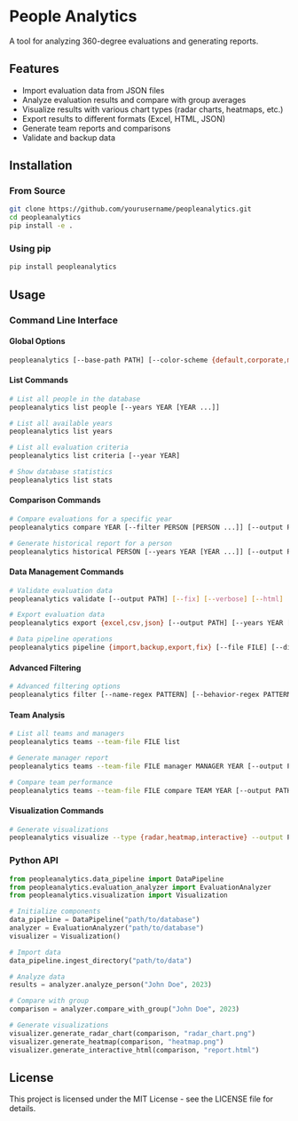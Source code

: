 # People Analytics

A tool for analyzing 360-degree evaluations and generating reports.

## Features

- Import evaluation data from JSON files
- Analyze evaluation results and compare with group averages
- Visualize results with various chart types (radar charts, heatmaps, etc.)
- Export results to different formats (Excel, HTML, JSON)
- Generate team reports and comparisons
- Validate and backup data

## Installation

### From Source

```bash
git clone https://github.com/yourusername/peopleanalytics.git
cd peopleanalytics
pip install -e .
```

### Using pip

```bash
pip install peopleanalytics
```

## Usage

### Command Line Interface

#### Global Options

```bash
peopleanalytics [--base-path PATH] [--color-scheme {default,corporate,monochrome}] [--no-cache] [--parallel] [--workers N] COMMAND
```

#### List Commands

```bash
# List all people in the database
peopleanalytics list people [--years YEAR [YEAR ...]]

# List all available years
peopleanalytics list years

# List all evaluation criteria
peopleanalytics list criteria [--year YEAR]

# Show database statistics
peopleanalytics list stats
```

#### Comparison Commands

```bash
# Compare evaluations for a specific year
peopleanalytics compare YEAR [--filter PERSON [PERSON ...]] [--output PATH] [--format {csv,png,all}]

# Generate historical report for a person
peopleanalytics historical PERSON [--years YEAR [YEAR ...]] [--output PATH] [--format {csv,png,all}]
```

#### Data Management Commands

```bash
# Validate evaluation data
peopleanalytics validate [--output PATH] [--fix] [--verbose] [--html]

# Export evaluation data
peopleanalytics export {excel,csv,json} [--output PATH] [--years YEAR [YEAR ...]] [--people PERSON [PERSON ...]]

# Data pipeline operations
peopleanalytics pipeline {import,backup,export,fix} [--file FILE] [--directory DIR] [--pattern PATTERN] [--overwrite] [--sequential] [--output PATH] [--output-dir DIR]
```

#### Advanced Filtering

```bash
# Advanced filtering options
peopleanalytics filter [--name-regex PATTERN] [--behavior-regex PATTERN] [--min-score SCORE] [--max-score SCORE] [--concepts CONCEPT [CONCEPT ...]] [--years YEAR [YEAR ...]] [--output PATH] [--format {csv,excel,json,html}]
```

#### Team Analysis

```bash
# List all teams and managers
peopleanalytics teams --team-file FILE list

# Generate manager report
peopleanalytics teams --team-file FILE manager MANAGER YEAR [--output PATH]

# Compare team performance
peopleanalytics teams --team-file FILE compare TEAM YEAR [--output PATH]
```

#### Visualization Commands

```bash
# Generate visualizations
peopleanalytics visualize --type {radar,heatmap,interactive} --output PATH [--data-file FILE] [--title TITLE] [--person PERSON] [--year YEAR] [--people PERSON [PERSON ...]]
```

### Python API

```python
from peopleanalytics.data_pipeline import DataPipeline
from peopleanalytics.evaluation_analyzer import EvaluationAnalyzer
from peopleanalytics.visualization import Visualization

# Initialize components
data_pipeline = DataPipeline("path/to/database")
analyzer = EvaluationAnalyzer("path/to/database")
visualizer = Visualization()

# Import data
data_pipeline.ingest_directory("path/to/data")

# Analyze data
results = analyzer.analyze_person("John Doe", 2023)

# Compare with group
comparison = analyzer.compare_with_group("John Doe", 2023)

# Generate visualizations
visualizer.generate_radar_chart(comparison, "radar_chart.png")
visualizer.generate_heatmap(comparison, "heatmap.png")
visualizer.generate_interactive_html(comparison, "report.html")
```

## License

This project is licensed under the MIT License - see the LICENSE file for details. 